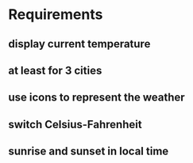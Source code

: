 # Requirements

## display current temperature
## at least for 3 cities
## use icons to represent the weather
## switch Celsius-Fahrenheit
## sunrise and sunset in local time